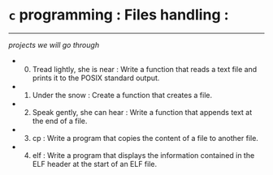 # `c` programming : Files handling :
_____________________________________

*projects we will go through*

- 0. Tread lightly, she is near : Write a function that reads a text file and prints it to the POSIX standard output.
- 1. Under the snow : Create a function that creates a file.
- 2. Speak gently, she can hear : Write a function that appends text at the end of a file.
- 3. cp : Write a program that copies the content of a file to another file.
- 4. elf : Write a program that displays the information contained in the ELF header at the start of an ELF file.
